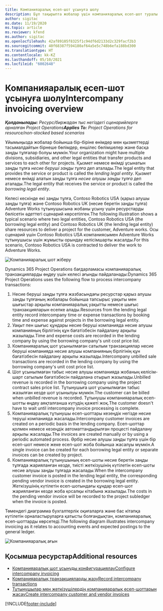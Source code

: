 ```yaml
---
title: Компанияаралық есеп-шот ұсынуға шолу
description: Бұл тақырыпта жобалар үшін компанияаралық есеп-шот туралы ақпарат пен мысалдар келтірілген.
author: sigitac
ms.date: 11/19/2020
ms.topic: article
ms.reviewer: kfend
ms.author: sigitac
ms.openlocfilehash: 42af89105f8325f1c94df6d2133d2c329facf2b3
ms.sourcegitcommit: 40f68387f594180af64a5e5c748b6efa188bd300
ms.translationtype: HT
ms.contentlocale: kk-KZ
ms.lasthandoff: 05/10/2021
ms.locfileid: "6002648"
---
```

# <a name="intercompany-invoicing-overview"></a><span data-ttu-id="7cad7-103">Компанияаралық есеп-шот ұсынуға шолу</span><span class="sxs-lookup"><span data-stu-id="7cad7-103">Intercompany invoicing overview</span></span>

<span data-ttu-id="7cad7-104">_**Қолданылады:** Ресурс/биржадан тыс негіздегі сценарийлерге арналған Project Operations_</span><span class="sxs-lookup"><span data-stu-id="7cad7-104">_**Applies To:** Project Operations for resource/non-stocked based scenarios_</span></span>

<span data-ttu-id="7cad7-105">Ұйымыңызда жобалар бойынша бір-біріне өнімдер мен қызметтерді тасымалдайтын бірнеше бөлімдер, еншілес бөлімшелер және басқа заңды тұлғалар болуы мүмкін.</span><span class="sxs-lookup"><span data-stu-id="7cad7-105">Your organization might have multiple divisions, subsidiaries, and other legal entities that transfer products and services to each other for projects.</span></span> <span data-ttu-id="7cad7-106">Қызмет немесе өнімді ұсынатын заңды тұлға *несие беруші заңды тұлға* деп аталады.</span><span class="sxs-lookup"><span data-stu-id="7cad7-106">The legal entity that provides the service or product is called the *lending legal entity*.</span></span> <span data-ttu-id="7cad7-107">Қызмет немесе өнімді алатын заңды тұлға *несие алушы заңды тұлға* деп аталады.</span><span class="sxs-lookup"><span data-stu-id="7cad7-107">The legal entity that receives the service or product is called the *borrowing legal entity*.</span></span>

<span data-ttu-id="7cad7-108">Келесі кескінде екі заңды тұлға, Contoso Robotics USA (қарыз алушы заңды тұлға) және Contoso Robotics UK (несие беретін заңды тұлға) Adventure Works тұтынушысына жобаны ұсыну үшін ресурстарды бөлісетін әдеттегі сценарий көрсетілген.</span><span class="sxs-lookup"><span data-stu-id="7cad7-108">The following illustration shows a typical scenario where two legal entities, Contoso Robotics USA (the borrowing legal entity) and Contoso Robotics UK (the lending legal entity) share resources to deliver a project for the customer, Adventure works.</span></span> <span data-ttu-id="7cad7-109">Осы сценарий үшін Contoso Robotics USA компаниясымен Adventure Works тұтынушысы үшін жұмысты орындау келісімшарты жасалды.</span><span class="sxs-lookup"><span data-stu-id="7cad7-109">For this scenario, Contoso Robotics USA is contracted to deliver the work to Adventure Works.</span></span>

![Компанияаралық шот жіберу](./media/IntercompanyScenario.png) 

<span data-ttu-id="7cad7-111">Dynamics 365 Project Operations бағдарламасы компанияаралық транзакцияларды өңдеу үшін келесі ағынды пайдаланады:</span><span class="sxs-lookup"><span data-stu-id="7cad7-111">Dynamics 365 Project Operations uses the following flow to process intercompany transactions:</span></span>

1. <span data-ttu-id="7cad7-112">Несие беруші заңды тұлға жазбасындағы ресурстар қарыз алушы заңды тұлғаның жобалары бойынша тапсырыс уақыты мен шығыстар арқылы компанияаралық уақытты немесе шығыс транзакцияларын есепке алады.</span><span class="sxs-lookup"><span data-stu-id="7cad7-112">Resources from the lending legal entity record intercompany time or expense transactions by booking time and expense against projects in the borrowing legal entity.</span></span>
2. <span data-ttu-id="7cad7-113">Уақыт пен шығыс құндары несие беруші компанияда несие алушы компанияның бірлігінің құн бағатізбесін пайдалану арқылы жазылады.</span><span class="sxs-lookup"><span data-stu-id="7cad7-113">Time and expense costs are recorded in the lending company by using the borrowing company's unit cost price list.</span></span>
3. <span data-ttu-id="7cad7-114">Компанияаралық шот ұсынылмаған сатылым транзакциялар несие беруші компанияда несие алушы компанияның бірлігінің құн бағатізбесін пайдалану арқылы жазылады.</span><span class="sxs-lookup"><span data-stu-id="7cad7-114">Intercompany unbilled sale transactions are recorded in the lending company by using the borrowing company's unit cost price list.</span></span>
4. <span data-ttu-id="7cad7-115">Шот ұсынылмаған табыс несие алушы компанияда жобаның келісім-шарт сатылым бағатізбесін пайдалана отырып жазылады.</span><span class="sxs-lookup"><span data-stu-id="7cad7-115">Unbilled revenue is recorded in the borrowing company using the project contract sales price list.</span></span> <span data-ttu-id="7cad7-116">Тұтынушыға шот ұсынылмаған табыс жазылған кезде шот ұсынылуы мүмкін.</span><span class="sxs-lookup"><span data-stu-id="7cad7-116">The customer can be billed when unbilled revenue is recorded.</span></span> <span data-ttu-id="7cad7-117">Тұтынушы компанияаралық есеп-шотты өңдеу аяқталғанша күтудің қажеті жоқ.</span><span class="sxs-lookup"><span data-stu-id="7cad7-117">The customer doesn't have to wait until intercompany invoice processing is complete.</span></span>
5. <span data-ttu-id="7cad7-118">Компанияаралық тұтынушы есеп-шоттары кезеңдік негізде несие теруші компанияда жасалады.</span><span class="sxs-lookup"><span data-stu-id="7cad7-118">Intercompany customer invoices are created on a periodic basis in the lending company.</span></span> <span data-ttu-id="7cad7-119">Есеп-шоттар қолмен немесе кезеңдік автоматтандырылған процесті пайдалану арқылы жасалады.</span><span class="sxs-lookup"><span data-stu-id="7cad7-119">The invoices are created manually or by using a periodic automated process.</span></span> <span data-ttu-id="7cad7-120">Әрбір несие алушы заңды тұлға үшін бір есеп-шот немесе жеке есеп-шот жоба бойынша жасалуы мүмкін.</span><span class="sxs-lookup"><span data-stu-id="7cad7-120">A single invoice can be created for each borrowing legal entity or separate invoices can be created by project.</span></span>
6. <span data-ttu-id="7cad7-121">Компанияаралық тұтынушының есеп-шоты несие беретін заңды тұлғада жарияланған кезде, тиісті жеткізушінің күтілетін есеп-шоты несие алушы заңды тұлғада жасалады.</span><span class="sxs-lookup"><span data-stu-id="7cad7-121">When the intercompany customer invoice is posted in the lending legal entity, the corresponding pending vendor invoice is created in the borrowing legal entity.</span></span> <span data-ttu-id="7cad7-122">Жеткізушінің күтілетін есеп-шотындағы құндар есеп-шот жарияланған кезде жоба қосалқы кітабына жазылады.</span><span class="sxs-lookup"><span data-stu-id="7cad7-122">The costs in the pending vendor invoice will be recorded to the project subledger when the invoice is posted.</span></span>

<span data-ttu-id="7cad7-123">Төмендегі диаграмма бухгалтерлік оқиғаларға және бас кітапқа күтілетін орналастыруларға қатысты болғандықтан, компанияаралық есеп-шоттарды көрсетеді.</span><span class="sxs-lookup"><span data-stu-id="7cad7-123">The following diagram illustrates intercompany invoicing as it relates to accounting events and expected postings to the general ledger.</span></span>

![Компанияаралық ағын](./media/IntercompanyFlow.png)

## <a name="additional-resources"></a><span data-ttu-id="7cad7-125">Қосымша ресурстар</span><span class="sxs-lookup"><span data-stu-id="7cad7-125">Additional resources</span></span>

- [<span data-ttu-id="7cad7-126">Компанияаралық шот ұсынуды конфигурациялау</span><span class="sxs-lookup"><span data-stu-id="7cad7-126">Configure intercompany invoicing</span></span>](configure-intercompany-invoicing.md)
- [<span data-ttu-id="7cad7-127">Компанияаралық транзакцияларды жазу</span><span class="sxs-lookup"><span data-stu-id="7cad7-127">Record intercompany transactions</span></span>](create-intercompany-transactions.md)
- [<span data-ttu-id="7cad7-128">Тұтынушылар мен жеткізушілердің компанияаралық есеп-шоттарын жасау</span><span class="sxs-lookup"><span data-stu-id="7cad7-128">Create intercompany customer and vendor invoices</span></span>](create-intercompany-customer-vendor-invoices.md)


[!INCLUDE[footer-include](../includes/footer-banner.md)]